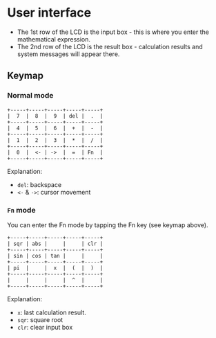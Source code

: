 # User interface
* The 1st row of the LCD is the input box - this is where you enter the mathematical expression.
* The 2nd row of the LCD is the result box - calculation results and system messages will appear there.
## Keymap
### Normal mode
```
+-----+-----+-----+-----+-----+
|  7  |  8  |  9  | del |  .  |
+-----+-----+-----+-----+-----+
|  4  |  5  |  6  |  +  |  -  |
+-----+-----+-----+-----+-----+
|  1  |  2  |  3  |  *  |  /  |
+-----+-----+-----+-----+-----+
|  0  |  <- | ->  |  =  | Fn  |
+-----+-----+-----+-----+-----+
```
Explanation:
* `del`: backspace
* `<-` & `->`: cursor movement
### `Fn` mode
You can enter the Fn mode by tapping the Fn key (see keymap above).
```
+-----+-----+-----+-----+-----+
| sqr | abs |     |     | clr |
+-----+-----+-----+-----+-----+
| sin | cos | tan |     |     |
+-----+-----+-----+-----+-----+
| pi  |     |  x  |  (  |  )  |
+-----+-----+-----+-----+-----+
|     |     |     |  ^  |     |
+-----+-----+-----+-----+-----+
```
Explanation:
* `x`: last calculation result.
* `sqr`: square root
* `clr`: clear input box
